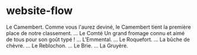 # website-flow

Le Camembert. Comme vous l'aurez deviné, le Camembert tient la première place de notre classement. ...
Le Comté Un grand fromage connu et aimé de tous pour son goût typé ! ...
L'Emmental. ...
Le Roquefort. ...
La bûche de chèvre. ...
Le Reblochon. ...
Le Brie. ...
La Gruyère.

